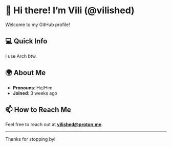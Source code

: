 # 👋 Hi there! I’m Vili (@vilished)

Welcome to my GitHub profile!

## 💻 Quick Info
I use Arch btw. 

## 🌍 About Me
- **Pronouns**: He/Him
- **Joined**: 3 weeks ago

## 📫 How to Reach Me
Feel free to reach out at **[vilished@proton.me](mailto:vilis@tuta.io)**.

---

Thanks for stopping by!
